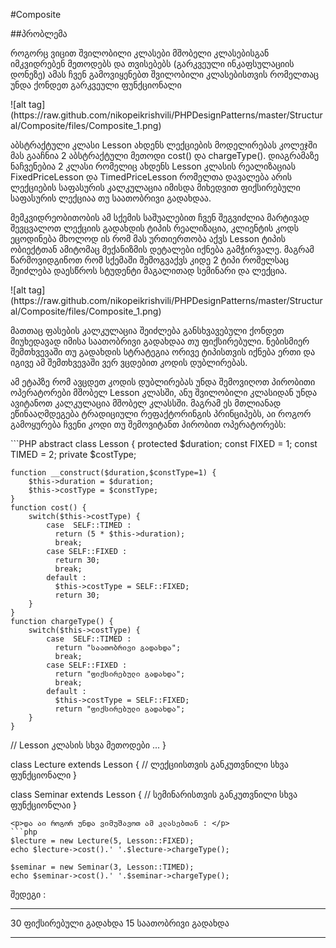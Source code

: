 #Composite

##პრობლემა

<p>როგორც ვიცით შვილობილი კლასები მშობელი კლასებისგან იმკვიდრებენ მეთოდებს და თვისებებს (გარკვეული ინკაფსულაციის დონეზე)
ამას ჩვენ გამოვიყენებთ შვილობილი კლასებისთვის რომელთაც უნდა ქონდეთ გარკვეული ფუნქციონალი

</p>
![alt tag](https://raw.github.com/nikopeikrishvili/PHPDesignPatterns/master/Structural/Composite/files/Composite_1.png)
<p>
აბსტრაქტული კლასი Lesson ახდენს ლექციების მოდელირებას კოლეჯში მას გააჩნია 2 აბსტრაქტული მეთოდი cost() და chargeType().
დიაგრამაზე ნაჩვენებია 2 კლასი რომელიც ახდენს Lesson კლასის რეალიზაციას FixedPriceLesson და TimedPriceLesson რომელთა დავალება არის 
 ლექციების საფასურის კალკულაცია იმისდა მიხედვით ფიქსირებული საფასურის ლექციაა თუ საათობრივი გადახდაა.

მემკვიდრეობითობის ამ სქემის საშუალებით ჩვენ შეგვიძლია მარტივად შევცვალოთ ლექციის გადახდის ტიპის რეალიზაცია, კლიენტის კოდს ეცოდინება მხოლოდ ის რომ
მას ურთიერთობა აქვს Lesson ტიპის ობიექტთან ამიტომაც მექანიზმის დეტალები იქნება გამჭირვალე.
მაგრამ წარმოვიდგინოთ რომ სქემაში შემოგვაქვს კიდე 2 ტიპი რომელსაც შეიძლება დაესწროს სტუდენტი მაგალითად სემინარი და ლექცია.
</p>
![alt tag](https://raw.github.com/nikopeikrishvili/PHPDesignPatterns/master/Structural/Composite/files/Composite_1.png)
<p>
მათთაც ფასების კალკულაცია შეიძლება განსხვავებული ქონდეთ მიუხედავად იმისა საათობრივი გადახდაა თუ ფიქსირებული.
ნებისმიერ შემთხვევაში თუ გადახდის სტრატეგია ორივე ტიპისთვის იქნება ერთი და იგივე ამ შემთხვევაში ვერ ვცდებით კოდის დუბლირებას.

ამ ეტაპზე რომ ავცდეთ კოდის დუბლირებას უნდა შემოვიღოთ პირობითი ოპერატორები მშობელ Lesson კლასში, ანუ შვილობილი კლასიდან
უნდა ავიტანოთ კალკულაცია მშობელ კლასსში.
 მაგრამ ეს მთლიანად ეწინააღმდეგება ტრადიციული რეფაქტორინგის
 პრინციპებს, აი როგორ გამოყურება ჩვენი კოდი თუ შემოვიტანთ პირობით ოპერატორებს:
</p>
```PHP
abstract class Lesson {
    protected   $duration;
    const       FIXED = 1;
    const       TIMED = 2;
    private     $costType;

    function __construct($duration,$constType=1) {
        $this->duration = $duration;
        $this->costType = $constType;
    }
    function cost() {
        switch($this->costType) {
            case  SELF::TIMED :
              return (5 * $this->duration);
              break;
            case SELF::FIXED :
              return 30;
              break;
            default :
              $this->costType = SELF::FIXED;
              return 30;
        }
    }
    function chargeType() {
        switch($this->costType) {
            case  SELF::TIMED :
              return "საათობრივი გადახდა";
              break;
            case SELF::FIXED :
              return "ფიქსირებული გადახდა";
              break;
            default :
              $this->costType = SELF::FIXED;
              return "ფიქსირებული გადახდა";
        }
    }
// Lesson კლასის სხვა მეთოდები ...
}

class Lecture extends Lesson {
 // ლექციისთვის განკუთვნილი სხვა ფუნქციონალი
}

class Seminar extends Lesson {
 // სემინარისთვის განკუთვნილი სხვა ფუნქციონლაი
}
```
<p>და აი როგორ უნდა ვიმუშავოთ ამ კლასებთან : </p>
```php
$lecture = new Lecture(5, Lesson::FIXED);
echo $lecture->cost().' '.$lecture->chargeType();

$seminar = new Seminar(3, Lesson::TIMED);
echo $seminar->cost().' '.$seminar->chargeType();

```
<p>შედეგი : </p>
<hr />
30 ფიქსირებული გადახდა
15 საათობრივი გადახდა
<hr />
